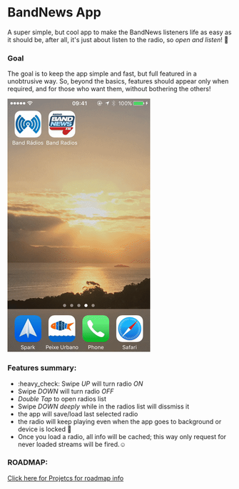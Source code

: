 # BandNews App
A super simple, but cool app to make the BandNews listeners life as easy as it should be, after all, it's just about listen to the radio, so *open and listen*! :metal:

### Goal
The goal is to keep the app simple and fast, but full featured in a unobtrusive way. So, beyond the basics, features should appear only when required, and for those who want them, without bothering the others!

![super simple BandNews](img/bnews-demo.gif)

### Features summary:
- :heavy_check: Swipe *UP* will turn radio *ON*
- Swipe *DOWN* will turn radio *OFF*
- *Double Tap* to open radios list
- Swipe *DOWN* _*deeply*_ while in the radios list will dissmiss it 
- the app will save/load last selected radio
- the radio will keep playing even when the app goes to background or device is locked :clap:
- Once you load a radio, all info will be cached; this way only request for never loaded streams will be fired.:relaxed:


### ROADMAP: 
[Click here for Projetcs for roadmap info](https://github.com/dbonates/BandNews/projects/1)
